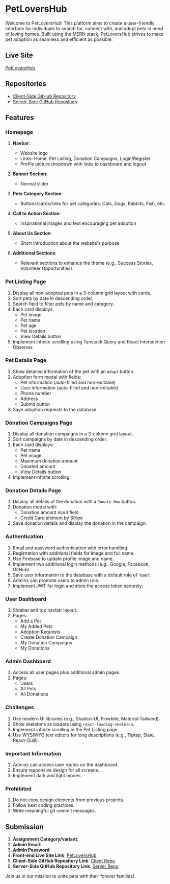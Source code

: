 # PetLoversHub

Welcome to PetLoversHub! This platform aims to create a user-friendly interface for individuals to search for, connect with, and adopt pets in need of loving homes. Built using the MERN stack, PetLoversHub strives to make pet adoption as seamless and efficient as possible.

## Live Site

[PetLoversHub](https://pet-lovers-hub.netlify.app)

## Repositories

- [Client-Side GitHub Repository](https://github.com/programming-hero-web-course1/b9a12-client-side-nasim-programmer24)
- [Server-Side GitHub Repository](https://github.com/programming-hero-web-course1/b9a12-server-side-nasim-programmer24)

## Features

### Homepage

1. **Navbar**:
    - Website logo
    - Links: Home, Pet Listing, Donation Campaigns, Login/Register
    - Profile picture dropdown with links to dashboard and logout

2. **Banner Section**:
    - Normal slider

3. **Pets Category Section**:
    - Buttons/cards/links for pet categories: Cats, Dogs, Rabbits, Fish, etc.

4. **Call to Action Section**:
    - Inspirational images and text encouraging pet adoption

5. **About Us Section**:
    - Short introduction about the website's purpose

6. **Additional Sections**:
    - Relevant sections to enhance the theme (e.g., Success Stories, Volunteer Opportunities)

### Pet Listing Page

1. Display all non-adopted pets in a 3-column grid layout with cards.
2. Sort pets by date in descending order.
3. Search field to filter pets by name and category.
4. Each card displays:
    - Pet image
    - Pet name
    - Pet age
    - Pet location
    - View Details button
5. Implement infinite scrolling using Tanstack Query and React Intersection Observer.

### Pet Details Page

1. Show detailed information of the pet with an `Adopt` button.
2. Adoption form modal with fields:
    - Pet information (auto-filled and non-editable)
    - User information (auto-filled and non-editable)
    - Phone number
    - Address
    - Submit button
3. Save adoption requests to the database.

### Donation Campaigns Page

1. Display all donation campaigns in a 3-column grid layout.
2. Sort campaigns by date in descending order.
3. Each card displays:
    - Pet name
    - Pet image
    - Maximum donation amount
    - Donated amount
    - View Details button
4. Implement infinite scrolling.

### Donation Details Page

1. Display all details of the donation with a `Donate Now` button.
2. Donation modal with:
    - Donation amount input field
    - Credit Card element by Stripe
3. Save donation details and display the donation in the campaign.

### Authentication

1. Email and password authentication with error handling.
2. Registration with additional fields for image and full name.
3. Use Firebase to update profile image and name.
4. Implement two additional login methods (e.g., Google, Facebook, GitHub).
5. Save user information to the database with a default role of 'user'.
6. Admins can promote users to admin role.
7. Implement JWT for login and store the access token securely.

### User Dashboard

1. Sidebar and top navbar layout.
2. Pages:
    - Add a Pet
    - My Added Pets
    - Adoption Requests
    - Create Donation Campaign
    - My Donation Campaigns
    - My Donations

### Admin Dashboard

1. Access all user pages plus additional admin pages.
2. Pages:
    - Users
    - All Pets
    - All Donations

### Challenges

1. Use modern UI libraries (e.g., Shadcn-UI, Flowbite, Material-Tailwind).
2. Show skeletons as loaders using `react-loading-skeleton`.
3. Implement infinite scrolling in the Pet Listing page.
4. Use WYSIWYG text editors for long descriptions (e.g., Tiptap, Slate, React-Quill).

### Important Information

1. Admins can access user routes on the dashboard.
2. Ensure responsive design for all screens.
3. Implement dark and light modes.

### Prohibited

1. Do not copy design elements from previous projects.
2. Follow best coding practices.
3. Write meaningful git commit messages.

## Submission

1. **Assignment Category/variant**:
2. **Admin Email**:
3. **Admin Password**:
4. **Front-end Live Site Link**: [PetLoversHub](https://pet-lovers-hub.netlify.app)
5. **Client-Side GitHub Repository Link**: [Client Repo](https://github.com/programming-hero-web-course1/b9a12-client-side-nasim-programmer24)
6. **Server-Side GitHub Repository Link**: [Server Repo](https://github.com/programming-hero-web-course1/b9a12-server-side-nasim-programmer24)

Join us in our mission to unite pets with their forever families!
